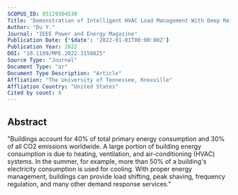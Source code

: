 ```yaml
---
SCOPUS_ID: 85129304530
Title: "Demonstration of Intelligent HVAC Load Management With Deep Reinforcement Learning: Real-World Experience of Machine Learning in Demand Control"
Author: "Du Y."
Journal: "IEEE Power and Energy Magazine"
Publication Date: {'$date': '2022-01-01T00:00:00Z'}
Publication Year: 2022
DOI: "10.1109/MPE.2022.3150825"
Source Type: "Journal"
Document Type: "ar"
Document Type Description: "Article"
Affliation: "The University of Tennessee, Knoxville"
Affliation Country: "United States"
Cited by count: 8
---
```


## Abstract
"Buildings account for 40% of total primary energy consumption and 30% of all CO2 emissions worldwide. A large portion of building energy consumption is due to heating, ventilation, and air-conditioning (HVAC) systems. In the summer, for example, more than 50% of a building's electricity consumption is used for cooling. With proper energy management, buildings can provide load shifting, peak shaving, frequency regulation, and many other demand response services."
